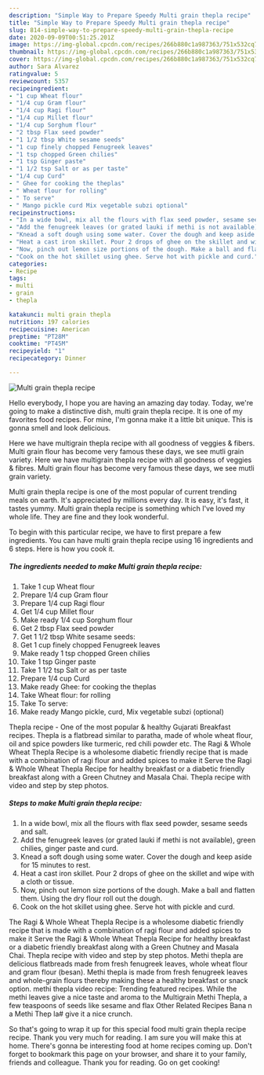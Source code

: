 ```yaml
---
description: "Simple Way to Prepare Speedy Multi grain thepla recipe"
title: "Simple Way to Prepare Speedy Multi grain thepla recipe"
slug: 814-simple-way-to-prepare-speedy-multi-grain-thepla-recipe
date: 2020-09-09T00:51:25.201Z
image: https://img-global.cpcdn.com/recipes/266b880c1a987363/751x532cq70/multi-grain-thepla-recipe-recipe-main-photo.jpg
thumbnail: https://img-global.cpcdn.com/recipes/266b880c1a987363/751x532cq70/multi-grain-thepla-recipe-recipe-main-photo.jpg
cover: https://img-global.cpcdn.com/recipes/266b880c1a987363/751x532cq70/multi-grain-thepla-recipe-recipe-main-photo.jpg
author: Sara Alvarez
ratingvalue: 5
reviewcount: 5357
recipeingredient:
- "1 cup Wheat flour"
- "1/4 cup Gram flour"
- "1/4 cup Ragi flour"
- "1/4 cup Millet flour"
- "1/4 cup Sorghum flour"
- "2 tbsp Flax seed powder"
- "1 1/2 tbsp White sesame seeds"
- "1 cup finely chopped Fenugreek leaves"
- "1 tsp chopped Green chilies"
- "1 tsp Ginger paste"
- "1 1/2 tsp Salt or as per taste"
- "1/4 cup Curd"
- " Ghee for cooking the theplas"
- " Wheat flour for rolling"
- " To serve"
- " Mango pickle curd Mix vegetable subzi optional"
recipeinstructions:
- "In a wide bowl, mix all the flours with flax seed powder, sesame seeds and salt."
- "Add the fenugreek leaves (or grated lauki if methi is not available), green chilies, ginger paste and curd."
- "Knead a soft dough using some water. Cover the dough and keep aside for 15 minutes to rest."
- "Heat a cast iron skillet. Pour 2 drops of ghee on the skillet and wipe with a cloth or tissue."
- "Now, pinch out lemon size portions of the dough. Make a ball and flatten them. Using the dry flour roll out the dough."
- "Cook on the hot skillet using ghee. Serve hot with pickle and curd."
categories:
- Recipe
tags:
- multi
- grain
- thepla

katakunci: multi grain thepla 
nutrition: 197 calories
recipecuisine: American
preptime: "PT28M"
cooktime: "PT45M"
recipeyield: "1"
recipecategory: Dinner

---
```



![Multi grain thepla recipe](https://img-global.cpcdn.com/recipes/266b880c1a987363/751x532cq70/multi-grain-thepla-recipe-recipe-main-photo.jpg)

Hello everybody, I hope you are having an amazing day today. Today, we're going to make a distinctive dish, multi grain thepla recipe. It is one of my favorites food recipes. For mine, I'm gonna make it a little bit unique. This is gonna smell and look delicious.

Here we have multigrain thepla recipe with all goodness of veggies &amp; fibers. Multi grain flour has become very famous these days, we see mutli grain variety. Here we have multigrain thepla recipe with all goodness of veggies &amp; fibres. Multi grain flour has become very famous these days, we see mutli grain variety.

Multi grain thepla recipe is one of the most popular of current trending meals on earth. It's appreciated by millions every day. It is easy, it's fast, it tastes yummy. Multi grain thepla recipe is something which I've loved my whole life. They are fine and they look wonderful.


To begin with this particular recipe, we have to first prepare a few ingredients. You can have multi grain thepla recipe using 16 ingredients and 6 steps. Here is how you cook it.

<!--inarticleads1-->

##### The ingredients needed to make Multi grain thepla recipe:

1. Take 1 cup Wheat flour
1. Prepare 1/4 cup Gram flour
1. Prepare 1/4 cup Ragi flour
1. Get 1/4 cup Millet flour
1. Make ready 1/4 cup Sorghum flour
1. Get 2 tbsp Flax seed powder
1. Get 1 1/2 tbsp White sesame seeds:
1. Get 1 cup finely chopped Fenugreek leaves
1. Make ready 1 tsp chopped Green chilies
1. Take 1 tsp Ginger paste
1. Take 1 1/2 tsp Salt or as per taste
1. Prepare 1/4 cup Curd
1. Make ready  Ghee: for cooking the theplas
1. Take  Wheat flour: for rolling
1. Take  To serve:
1. Make ready  Mango pickle, curd, Mix vegetable subzi (optional)


Thepla recipe - One of the most popular &amp; healthy Gujarati Breakfast recipes. Thepla is a flatbread similar to paratha, made of whole wheat flour, oil and spice powders like turmeric, red chili powder etc. The Ragi &amp; Whole Wheat Thepla Recipe is a wholesome diabetic friendly recipe that is made with a combination of ragi flour and added spices to make it Serve the Ragi &amp; Whole Wheat Thepla Recipe for healthy breakfast or a diabetic friendly breakfast along with a Green Chutney and Masala Chai. Thepla recipe with video and step by step photos. 

<!--inarticleads2-->

##### Steps to make Multi grain thepla recipe:

1. In a wide bowl, mix all the flours with flax seed powder, sesame seeds and salt.
1. Add the fenugreek leaves (or grated lauki if methi is not available), green chilies, ginger paste and curd.
1. Knead a soft dough using some water. Cover the dough and keep aside for 15 minutes to rest.
1. Heat a cast iron skillet. Pour 2 drops of ghee on the skillet and wipe with a cloth or tissue.
1. Now, pinch out lemon size portions of the dough. Make a ball and flatten them. Using the dry flour roll out the dough.
1. Cook on the hot skillet using ghee. Serve hot with pickle and curd.


The Ragi &amp; Whole Wheat Thepla Recipe is a wholesome diabetic friendly recipe that is made with a combination of ragi flour and added spices to make it Serve the Ragi &amp; Whole Wheat Thepla Recipe for healthy breakfast or a diabetic friendly breakfast along with a Green Chutney and Masala Chai. Thepla recipe with video and step by step photos. Methi thepla are delicious flatbreads made from fresh fenugreek leaves, whole wheat flour and gram flour (besan). Methi thepla is made from fresh fenugreek leaves and whole-grain flours thereby making these a healthy breakfast or snack option. methi thepla video recipe: Trending featured recipes. While the methi leaves give a nice taste and aroma to the Multigrain Methi Thepla, a few teaspoons of seeds like sesame and flax Other Related Recipes Bana n a Methi Thep la# give it a nice crunch. 

So that's going to wrap it up for this special food multi grain thepla recipe recipe. Thank you very much for reading. I am sure you will make this at home. There's gonna be interesting food at home recipes coming up. Don't forget to bookmark this page on your browser, and share it to your family, friends and colleague. Thank you for reading. Go on get cooking!
